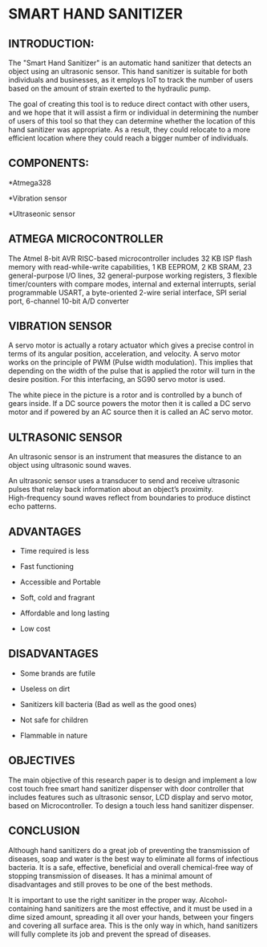 # **SMART HAND SANITIZER**

## INTRODUCTION:

The "Smart Hand Sanitizer" is an automatic hand sanitizer that detects an object using an ultrasonic sensor. This hand sanitizer is suitable for both individuals and businesses, as it employs IoT to track the number of users based on the amount of strain exerted to the hydraulic pump.
     
The goal of creating this tool is to reduce direct contact with other users, and we hope that it will assist a firm or individual in determining the number of users of this tool so that they can determine whether the location of this hand sanitizer was appropriate. As a result, they could relocate to a more efficient location where they could reach a bigger number of individuals.
     
## COMPONENTS:

  *Atmega328
  
  *Vibration sensor
  
  *Ultraseonic sensor
  
  
## ATMEGA MICROCONTROLLER 
   
The Atmel 8-bit AVR RISC-based microcontroller includes 32 KB ISP flash memory with read-while-write capabilities, 1 KB EEPROM, 2 KB SRAM, 23 general-purpose I/O lines, 32 general-purpose working registers, 3 flexible timer/counters with compare modes, internal and external interrupts, serial programmable USART, a byte-oriented 2-wire serial interface, SPI serial port, 6-channel 10-bit A/D converter
      
## VIBRATION SENSOR 
 
A servo motor is actually a rotary actuator which gives a precise control in terms of its angular position, acceleration, and velocity. A servo motor works on the principle of PWM (Pulse width modulation). This implies that depending on the width of the pulse that is applied the rotor will turn in the desire position. For this interfacing, an SG90 servo motor is used. 

The white piece in the picture is a rotor and is controlled by a bunch of gears inside. If a DC source powers the motor then it is called a DC servo motor and if powered by an AC source then it is called an AC servo motor.


      
## ULTRASONIC SENSOR 

An ultrasonic sensor is an instrument that measures the distance to an object using ultrasonic sound waves.

An ultrasonic sensor uses a transducer to send and receive ultrasonic pulses that relay back information about an object’s proximity.  
High-frequency sound waves reflect from boundaries to produce distinct echo patterns.

## ADVANTAGES 

  * Time required is less

  * Fast functioning
  
  * Accessible and Portable

  * Soft, cold and fragrant

  * Affordable and long lasting

  * Low cost 

## DISADVANTAGES 

  * Some brands are futile

  * Useless on dirt

  * Sanitizers kill bacteria (Bad as well as the good ones) 

  * Not safe for children

  * Flammable in nature 
  
## OBJECTIVES 

The main objective of this research paper is to design and implement a low cost touch free smart hand sanitizer dispenser with door controller that includes features such as ultrasonic sensor, LCD display and servo motor, based on Microcontroller. To design a touch less hand sanitizer dispenser. 
  
## CONCLUSION 

Although hand sanitizers do a great job of preventing the transmission of diseases, soap and water is the best way to eliminate  all forms of infectious bacteria.  It is a safe, effective, beneficial and overall chemical-free way of stopping transmission of diseases. It has a minimal amount of disadvantages and still proves to be one of the best methods.  

It is important  to use the right sanitizer in the proper way.  Alcohol-containing hand  sanitizers are the most effective, and it must be used in a dime sized amount, spreading it all over your hands, between your fingers and covering all surface area.  This is the only way in which, hand sanitizers will fully complete its job and prevent the spread of diseases. 

